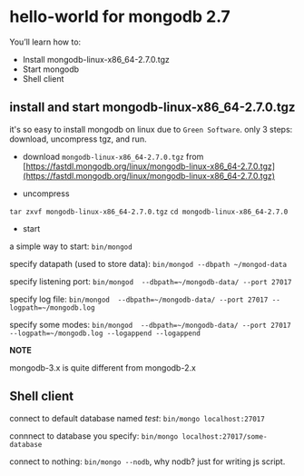 # hello-world for mongodb 2.7

You’ll learn how to:

* Install mongodb-linux-x86_64-2.7.0.tgz
* Start mongodb
* Shell client


## install and start mongodb-linux-x86_64-2.7.0.tgz

it's so easy to install mongodb on linux due to `Green Software`. only 3 steps: download, uncompress tgz, and run.

* download ``mongodb-linux-x86_64-2.7.0.tgz`` from [https://fastdl.mongodb.org/linux/mongodb-linux-x86_64-2.7.0.tgz](https://fastdl.mongodb.org/linux/mongodb-linux-x86_64-2.7.0.tgz)

* uncompress

``tar zxvf mongodb-linux-x86_64-2.7.0.tgz``
``cd mongodb-linux-x86_64-2.7.0``

* start

a simple way to start:  ``bin/mongod``

specify datapath (used to store data):  ``bin/mongod --dbpath ~/mongod-data``

specify listening port: ``bin/mongod  --dbpath=~/mongodb-data/ --port 27017``

specify log file: ``bin/mongod  --dbpath=~/mongodb-data/ --port 27017 --logpath=~/mongodb.log``

specify some modes: ``bin/mongod  --dbpath=~/mongodb-data/ --port 27017 --logpath=~/mongodb.log --logappend --logappend``
  
**NOTE**

mongodb-3.x is quite different from mongodb-2.x

## Shell client

connect to default database named *test*:  ``bin/mongo localhost:27017``

connnect to database you specify: ``bin/mongo localhost:27017/some-database``

connect to nothing: ``bin/mongo --nodb``, why nodb? just for writing js script.


